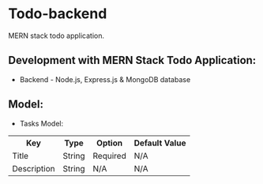 # Todo-backend
MERN stack todo application.


## Development with MERN Stack Todo Application:
* Backend - Node.js, Express.js & MongoDB database

## Model:
* Tasks Model:
<table>
  <tr>
    <th>Key</th>
    <th>Type</th>
    <th>Option</th>
    <th>Default Value</th>
  </tr>
  <tr>
    <td>Title</td>
    <td>String</td>
    <td>Required</td>
    <td>N/A</td>
  </tr>
    <tr>
    <td>Description</td>
    <td>String</td>
    <td>N/A</td>
    <td>N/A</td>
  </tr>
</table>

